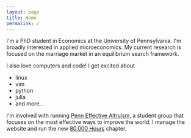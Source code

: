 ```yaml
---
layout: page
title: Home
permalink: /
---
```

I'm a PhD student in Economics at the University of Pennsylvania.
I'm broadly interested in applied microeconomics.
My current research is focused on the marriage market in an equilibrium search framework.

I also love computers and code! I get excited about

- linux
- vim
- python
- julia
- and more...

I'm involved with running [Penn Effective Altruism](http://pennea.org), a student group that focuses on the most effective ways to improve the world.
I manage the website and run the new [80,000 Hours](http://pennea.org/80k-hours) chapter.
